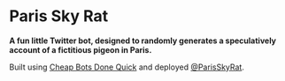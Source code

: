 
# Paris Sky Rat

**A fun little Twitter bot, designed to randomly generates a speculatively account of a fictitious pigeon in Paris.**

Built using [Cheap Bots Done Quick][1] and deployed [@ParisSkyRat][2].





[1]:	http://cheapbotsdonequick.com/
[2]:	https://twitter.com/ParisSkyRat/
